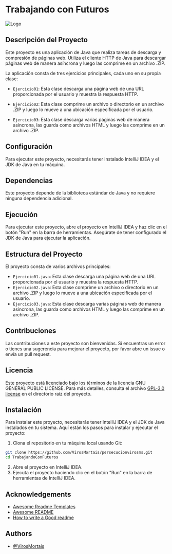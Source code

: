 # Trabajando con Futuros

![Logo](https://github.com/VirosMs/PSP-DAM2/assets/94723454/2a91d2f8-bc3b-47f3-99ca-c0c93a6b6495)

## Descripción del Proyecto

Este proyecto es una aplicación de Java que realiza tareas de descarga y compresión de páginas web. Utiliza el cliente HTTP de Java para descargar páginas web de manera asíncrona y luego las comprime en un archivo .ZIP.

La aplicación consta de tres ejercicios principales, cada uno en su propia clase:

- `Ejercicio01`: Esta clase descarga una página web de una URL proporcionada por el usuario y muestra la respuesta HTTP.

- `Ejercicio02`: Esta clase comprime un archivo o directorio en un archivo .ZIP y luego lo mueve a una ubicación especificada por el usuario.

- `Ejercicio03`: Esta clase descarga varias páginas web de manera asíncrona, las guarda como archivos HTML y luego las comprime en un archivo .ZIP.

## Configuración

Para ejecutar este proyecto, necesitarás tener instalado IntelliJ IDEA y el JDK de Java en tu máquina.

## Dependencias

Este proyecto depende de la biblioteca estándar de Java y no requiere ninguna dependencia adicional.

## Ejecución

Para ejecutar este proyecto, abre el proyecto en IntelliJ IDEA y haz clic en el botón "Run" en la barra de herramientas. Asegúrate de tener configurado el JDK de Java para ejecutar la aplicación.

## Estructura del Proyecto

El proyecto consta de varios archivos principales:

- `Ejercicio01.java`: Esta clase descarga una página web de una URL proporcionada por el usuario y muestra la respuesta HTTP.
- `Ejercicio02.java`: Esta clase comprime un archivo o directorio en un archivo .ZIP y luego lo mueve a una ubicación especificada por el usuario.
- `Ejercicio03.java`: Esta clase descarga varias páginas web de manera asíncrona, las guarda como archivos HTML y luego las comprime en un archivo .ZIP.

## Contribuciones

Las contribuciones a este proyecto son bienvenidas. Si encuentras un error o tienes una sugerencia para mejorar el proyecto, por favor abre un issue o envía un pull request.

## Licencia

Este proyecto está licenciado bajo los términos de la licencia GNU GENERAL PUBLIC LICENSE. Para más detalles, consulta el archivo [GPL-3.0 license](https://github.com/VirosMortais/PersecucionVirosMs?tab=GPL-3.0-1-ov-file) en el directorio raíz del proyecto.

## Instalación

Para instalar este proyecto, necesitarás tener IntelliJ IDEA y el JDK de Java instalados en tu sistema. Aquí están los pasos para instalar y ejecutar el proyecto:

1. Clona el repositorio en tu máquina local usando Git:

```bash
git clone https://github.com/VirosMortais/persecucionvirosms.git
cd TrabajandoConFuturos
```

2. Abre el proyecto en IntelliJ IDEA.
3. Ejecuta el proyecto haciendo clic en el botón "Run" en la barra de herramientas de IntelliJ IDEA.

## Acknowledgements

- [Awesome Readme Templates](https://awesomeopensource.com/project/elangosundar/awesome-README-templates)
- [Awesome README](https://github.com/matiassingers/awesome-readme)
- [How to write a Good readme](https://bulldogjob.com/news/449-how-to-write-a-good-readme-for-your-github-project)

## Authors

- [@VirosMortais](https://github.com/VirosMortais)